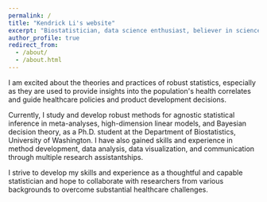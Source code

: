 ```yaml
---
permalink: /
title: "Kendrick Li's website"
excerpt: "Biostatistician, data science enthusiast, believer in science and humanity"
author_profile: true
redirect_from: 
  - /about/
  - /about.html
---
```


I am excited about the theories and practices of robust statistics, especially as they are used to provide insights into the population's health correlates and guide healthcare policies and product development decisions.

Currently, I study and develop robust methods for agnostic statistical inference in meta-analyses, high-dimension linear models, and Bayesian decision theory, as a Ph.D. student at the Department of Biostatistics, University of Washington. I have also gained skills and experience in method development, data analysis, data visualization, and communication through multiple research assistantships.

I strive to develop my skills and experience as a thoughtful and capable statistician and hope to collaborate with researchers from various backgrounds to overcome substantial healthcare challenges.
